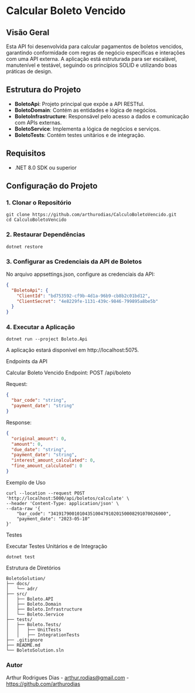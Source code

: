 # Calcular Boleto Vencido

## Visão Geral

Esta API foi desenvolvida para calcular pagamentos de boletos vencidos, garantindo conformidade com regras de negócio específicas e interações com uma API externa. A aplicação está estruturada para ser escalável, manutenível e testável, seguindo os princípios SOLID e utilizando boas práticas de design.

## Estrutura do Projeto

- **BoletoApi**: Projeto principal que expõe a API RESTful.
- **BoletoDomain**: Contém as entidades e lógica de negócios.
- **BoletoInfrastructure**: Responsável pelo acesso a dados e comunicação com APIs externas.
- **BoletoService**: Implementa a lógica de negócios e serviços.
- **BoletoTests**: Contém testes unitários e de integração.

## Requisitos

- .NET 8.0 SDK ou superior

## Configuração do Projeto

### 1. Clonar o Repositório

```
git clone https://github.com/arthurodias/CalculoBoletoVencido.git
cd CalculoBoletoVencido
```
### 2. Restaurar Dependências
```
dotnet restore
```
### 3. Configurar as Credenciais da API de Boletos
No arquivo appsettings.json, configure as credenciais da API:
```json
{
  "BoletoApi": {
    "ClientId": "bd753592-cf9b-4d1a-96b9-cb8b2c01bd12",
    "ClientSecret": "4e8229fe-1131-439c-9846-799895a8be5b"
  }
}
```
### 4. Executar a Aplicação
```
dotnet run --project Boleto.Api
```
A aplicação estará disponível em http://localhost:5075.

Endpoints da API

Calcular Boleto Vencido
Endpoint: POST /api/boleto

Request:

```json
{
  "bar_code": "string",
  "payment_date": "string"
}
```
Response:

```json
{
  "original_amount": 0,
  "amount": 0,
  "due_date": "string",
  "payment_date": "string",
  "interest_amount_calculated": 0,
  "fine_amount_calculated": 0
}
```
Exemplo de Uso
```
curl --location --request POST 'http://localhost:5000/api/boletos/calculate' \
--header 'Content-Type: application/json' \
--data-raw '{
    "bar_code": "34191790010104351004791020150008291070026000",
    "payment_date": "2023-05-10"
}'
```
Testes

Executar Testes Unitários e de Integração
```
dotnet test
```
Estrutura de Diretórios
```
BoletoSolution/
├── docs/
│   └── adr/
├── src/
│   ├── Boleto.API
│   ├── Boleto.Domain
│   ├── Boleto.Infrastructure
│   └── Boleto.Service
├── tests/
│   ├── Boleto.Tests/
│   │   ├── UnitTests
│   │   ├── IntegrationTests
├── .gitignore
├── README.md
└── BoletoSolution.sln
```
### Autor
Arthur Rodrigues Dias - arthur.rodias@gmail.com - https://github.com/arthurodias

